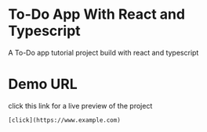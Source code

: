 # To-Do App With React and Typescript
A To-Do app tutorial project build with react and typescript 

# Demo URL
click this link for a live preview of the project

	[click](https://www.example.com)